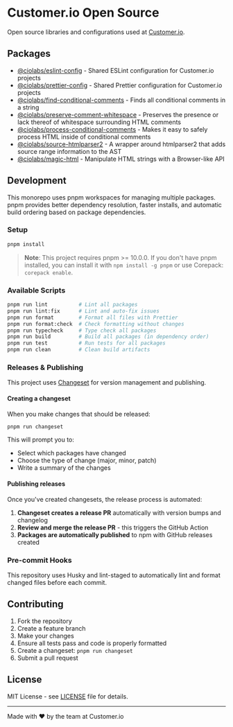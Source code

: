 # Customer.io Open Source

Open source libraries and configurations used at [Customer.io](https://customer.io).

## Packages

- [@ciolabs/eslint-config](./packages/eslint-config) - Shared ESLint configuration for Customer.io projects
- [@ciolabs/prettier-config](./packages/prettier-config) - Shared Prettier configuration for Customer.io projects
- [@ciolabs/find-conditional-comments](./packages/find-conditional-comments) - Finds all conditional comments in a string
- [@ciolabs/preserve-comment-whitespace](./packages/preserve-comment-whitespace) - Preserves the presence or lack thereof of whitespace surrounding HTML comments
- [@ciolabs/process-conditional-comments](./packages/process-conditional-comments) - Makes it easy to safely process HTML inside of conditional comments
- [@ciolabs/source-htmlparser2](./packages/source-htmlparser2) - A wrapper around htmlparser2 that adds source range information to the AST
- [@ciolabs/magic-html](./packages/magic-html) - Manipulate HTML strings with a Browser-like API

## Development

This monorepo uses pnpm workspaces for managing multiple packages. pnpm provides better dependency resolution, faster installs, and automatic build ordering based on package dependencies.

### Setup

```bash
pnpm install
```

> **Note**: This project requires pnpm >= 10.0.0. If you don't have pnpm installed, you can install it with `npm install -g pnpm` or use Corepack: `corepack enable`.

### Available Scripts

```bash
pnpm run lint          # Lint all packages
pnpm run lint:fix      # Lint and auto-fix issues
pnpm run format        # Format all files with Prettier
pnpm run format:check  # Check formatting without changes
pnpm run typecheck     # Type check all packages
pnpm run build         # Build all packages (in dependency order)
pnpm run test          # Run tests for all packages
pnpm run clean         # Clean build artifacts
```

### Releases & Publishing

This project uses [Changeset](https://github.com/changesets/changesets) for version management and publishing.

#### Creating a changeset

When you make changes that should be released:

```bash
pnpm run changeset
```

This will prompt you to:

- Select which packages have changed
- Choose the type of change (major, minor, patch)
- Write a summary of the changes

#### Publishing releases

Once you've created changesets, the release process is automated:

1. **Changeset creates a release PR** automatically with version bumps and changelog
2. **Review and merge the release PR** - this triggers the GitHub Action
3. **Packages are automatically published** to npm with GitHub releases created

### Pre-commit Hooks

This repository uses Husky and lint-staged to automatically lint and format changed files before each commit.

## Contributing

1. Fork the repository
2. Create a feature branch
3. Make your changes
4. Ensure all tests pass and code is properly formatted
5. Create a changeset: `pnpm run changeset`
6. Submit a pull request

## License

MIT License - see [LICENSE](./LICENSE) file for details.

---

Made with ❤️ by the team at Customer.io

